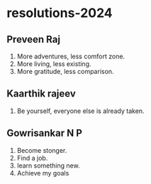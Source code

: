 # resolutions-2024

## Preveen Raj
1. More adventures, less comfort zone.
2. More living, less existing.
3. More gratitude, less comparison.

## Kaarthik rajeev
1. Be yourself, everyone else is already taken.

## Gowrisankar N P
1. Become stonger.
2. Find a job.
3. learn something new.
4. Achieve my goals
